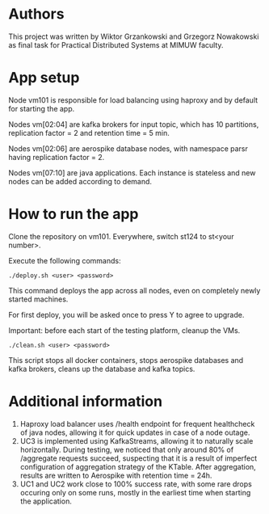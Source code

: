 # Authors
This project was written by Wiktor Grzankowski and Grzegorz Nowakowski as final task for Practical Distributed Systems at MIMUW faculty.

# App setup
Node vm101 is responsible for load balancing using haproxy and by default for starting the app.

Nodes vm[02:04] are kafka brokers for input topic, which has 10 partitions, replication factor = 2 and retention time = 5 min.

Nodes vm[02:06] are aerospike database nodes, with namespace parsr having replication factor = 2.

Nodes vm[07:10] are java applications. Each instance is stateless and new nodes can be added according to demand.

# How to run the app
Clone the repository on vm101. Everywhere, switch st124 to st\<your number\>.

Execute the following commands:
```
./deploy.sh <user> <password>
```
This command deploys the app across all nodes, even on completely newly started machines.

For first deploy, you will be asked once to press Y to agree to upgrade.

Important: before each start of the testing platform, cleanup the VMs.
```
./clean.sh <user> <password>
```
This script stops all docker containers, stops aerospike databases and kafka brokers, cleans up the database and kafka topics.

# Additional information
1. Haproxy load balancer uses /health endpoint for frequent healthcheck of java nodes, allowing it for quick updates in case of a node outage.
1. UC3 is implemented using KafkaStreams, allowing it to naturally scale horizontally. During testing, we noticed that only around 80% of /aggregate requests succeed, suspecting that it is a result of imperfect configuration of aggregation strategy of the KTable. After aggregation, results are written to Aerospike with retention time = 24h.
1. UC1 and UC2 work close to 100% success rate, with some rare drops occuring only on some runs, mostly in the earliest time when starting the application.
